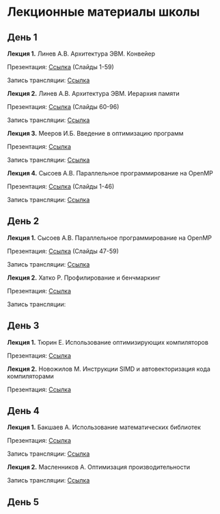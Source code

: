 # Лекционные материалы школы

## День 1

__Лекция 1.__ Линев А.В. Архитектура ЭВМ. Конвейер

  Презентация: [Cсылка](1.1-1.2._Linev_-_Architecture_Pipeline_and_Memory.pdf) (Слайды 1-59)

  Запись трансляции: [Cсылка](http://cloud.unn.ru/s/2xx38WspnQCPtar)

__Лекция 2.__ Линев А.В. Архитектура ЭВМ. Иерархия памяти

  Презентация: [Cсылка](1.1-1.2._Linev_-_Architecture_Pipeline_and_Memory.pdf) (Слайды 60-96)

  Запись трансляции: [Cсылка](http://cloud.unn.ru/s/Tie7yXwSZkNBHar)

__Лекция 3.__ Мееров И.Б. Введение в оптимизацию программ

  Презентация: [Cсылка](1.3._Meyerov_-_Intro_to_optimization.pdf)
  
  Запись трансляции: [Cсылка](http://cloud.unn.ru/s/YNyoKgCSpybeSqB)

__Лекция 4.__ Сысоев А.В. Параллельное программирование на OpenMP

  Презентация: [Cсылка](1.4-2.1._Sysoev_-_OpenMP.pdf) (Слайды 1-46)

  Запись трансляции: [Cсылка](http://cloud.unn.ru/s/epgDPgrBCmLHxzj)

## День 2

__Лекция 1.__ Сысоев А.В. Параллельное программирование на OpenMP

  Презентация: [Cсылка](1.4-2.1._Sysoev_-_OpenMP.pdf) (Слайды 47-59) 

  Запись трансляции: [Cсылка](http://cloud.unn.ru/s/fb2nPKZ3rcM6PD8)

__Лекция 2.__ Хатко Р. Профилирование и бенчмаркинг

  Презентация: [Cсылка](2.3._Khatko_-_Profiling_and_benchmarking.pdf) 

  Запись трансляции: 

## День 3

__Лекция 1.__ Тюрин Е. Использование оптимизирующих компиляторов

  Презентация: [Cсылка](3.1._Tyurin_-_Compilers_brief.pdf)

__Лекция 2.__ Новожилов М. Инструкции SIMD и автовекторизация кода компиляторами

  Презентация: [Cсылка](3.2._Novozhilov_SIMD_autovectorization.pdf)

## День 4

__Лекция 1.__ Бакшаев А. Использование математических библиотек

  Презентация: [Cсылка](4.1._Bakshaev_Math_libraries_overview.pdf)

  Запись трансляции: [Ссылка](http://cloud.unn.ru/s/3nJgseSNXEoRT7Y)

__Лекция 2.__ Масленников А. Оптимизация производительности

  Запись трансляции: [Ссылка]( http://cloud.unn.ru/s/W73b9JapXon8Prx)


## День 5
